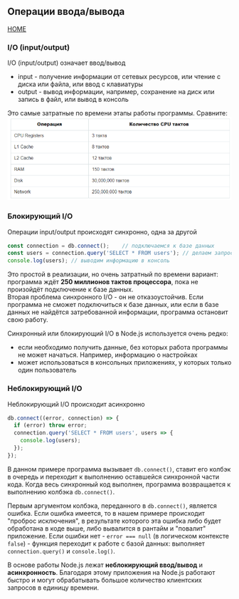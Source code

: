 ## Операции ввода/вывода
[HOME](../README.md)

### I/O (input/output)
I/O (input/output) означает ввод/вывод
- input - получение информации от сетевых ресурсов, или чтение с диска или файла, или ввод с клавиатуры
- output - вывод информации, например, сохранение на диск или запись в файл, или вывод в консоль

Это самые затратные по времени этапы работы программы. Сравните:
![](./images/io.png)

### Блокирующий I/O
Операции input/output происходят синхронно, одна за другой
```js
const connection = db.connect();	// подключаемся к базе данных
const users = connection.query('SELECT * FROM users'); // делаем запрос
console.log(users); // выводим информацию в консоль
```
Это простой в реализации, но очень затратный по времени вариант: программа ждёт **250 миллионов тактов процессора**, пока не произойдёт подключение к базе данных.  
Вторая проблема синхронного I/O - он не отказоустойчив. Если программа не сможет подключиться к базе данных, или если в базе данных не найдётся затребованной информации, программа остановит свою работу.

Синхронный или блокирующий I/O в Node.js используется очень редко:
- если необходимо получить данные, без которых работа программы не может начаться. Например, информацию о настройках
- может использоваться в консольных приложениях, у которых только один пользователь

### Неблокирующий I/O
Неблокирующий I/O происходит асинхронно
```js
db.connect((error, connection) => {
  if (error) throw error;
  connection.query('SELECT * FROM users', users => {
    console.log(users);
  });
});
```
В данном примере программа вызывает `db.connect()`, ставит его колбэк в очередь и переходит к выполнению оставшейся синхронной части кода. Когда весь синхронный код выполнен, программа возвращается к выполнению колбэка `db.connect()`.

Первым аргументом колбэка, переданного в `db.connect()`, является ошибка. Если ошибка имеется, то в нашем примере происходит "проброс исключения", в результате которого эта ошибка либо будет обработана в коде выше, либо вывалится в рантайм и "повалит" приложение. Если ошибки нет - `error === null` (в логическом контексте `false`) - функция переходит к работе с базой данных: выполняет `connection.query()` и `console.log()`.

В основе работы Node.js лежат **неблокирующий ввод/вывод** и **асинхронность**. Благодаря этому приложения на Node.js работают быстро и могут обрабатывать большое количество клиентских запросов в единицу времени.